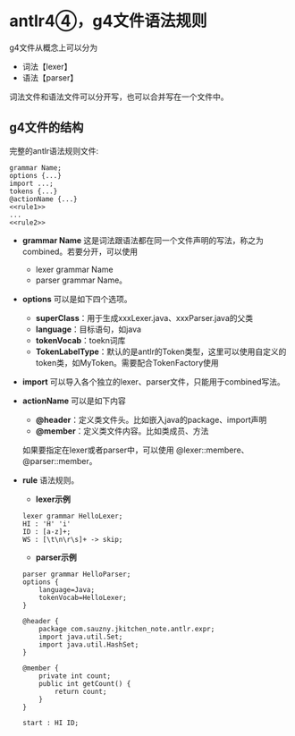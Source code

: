 # antlr4④，g4文件语法规则

g4文件从概念上可以分为

- 词法【lexer】
- 语法【parser】

词法文件和语法文件可以分开写，也可以合并写在一个文件中。

## g4文件的结构

完整的antlr语法规则文件:

```g4
grammar Name;
options {...}
import ...;
tokens {...}
@actionName {...}
<<rule1>>
...
<<rule2>>
```

- **grammar Name** 这是词法跟语法都在同一个文件声明的写法，称之为combined。若要分开，可以使用
     - lexer grammar Name
     - parser grammar Name。

- **options** 可以是如下四个选项。
    - **superClass**：用于生成xxxLexer.java、xxxParser.java的父类
    - **language**：目标语句，如java
    - **tokenVocab**：toekn词库
    - **TokenLabelType**：默认的是antlr的Token类型，这里可以使用自定义的token类，如MyToken。需要配合TokenFactory使用

- **import** 可以导入各个独立的lexer、parser文件，只能用于combined写法。
- **actionName** 可以是如下内容

    - **@header**：定义类文件头。比如嵌入java的package、import声明
    - **@member**：定义类文件内容。比如类成员、方法

    如果要指定在lexer或者parser中，可以使用 @lexer::membere、@parser::member。

- **rule** 语法规则。

    - **lexer示例**
    ```
    lexer grammar HelloLexer;
    HI : 'H' 'i'
    ID : [a-z]+;
    WS : [\t\n\r\s]+ -> skip;
    ```

    - **parser示例**
    ```
    parser grammar HelloParser;
    options {
        language=Java;
        tokenVocab=HelloLexer;
    }
    
    @header {
        package com.sauzny.jkitchen_note.antlr.expr;
        import java.util.Set;
        import java.util.HashSet;
    }
    
    @member {
        private int count;
        public int getCount() {
            return count;
        }
    }
    
    start : HI ID;
    ```
